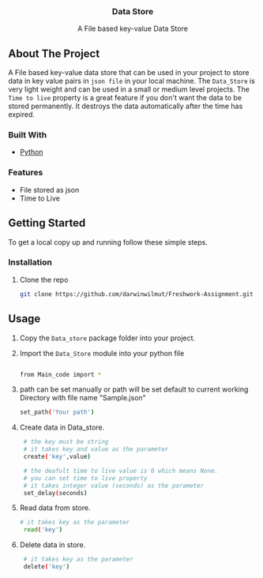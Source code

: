 <!-- PROJECT LOGO -->
<br />
  <h3 align="center">Data Store</h3>
  <p align="center">
    A File based key-value Data Store
    <br />
  </p>
</p>

<!-- ABOUT THE PROJECT -->
## About The Project

A File based key-value data store that can be used in your project to store data in key value pairs in `json file` in your local machine. The `Data_Store` is very light weight and can be used in a small or medium level projects. The `Time to live` property is a great feature if you don't want the data to be stored permanently. It destroys the data automatically after the time has expired. 
### Built With
* [Python](https://www.python.org/)

### Features
* File stored as json 
* Time to Live 


<!-- GETTING STARTED -->
## Getting Started

To get a local copy up and running follow these simple steps.

### Installation

1. Clone the repo
   ```sh
   git clone https://github.com/darwinwilmut/Freshwork-Assignment.git
   ```
<!-- USAGE EXAMPLES -->
## Usage
1. Copy the `Data_store` package folder into your project.

2. Import the `Data_Store` module into your python file
    
    ```sh  

    from Main_code import * 
    ```

3.  path can be set manually or path will be set default to current working Directory with file name "Sample.json"
    ```sh
    set_path('Your path')   
    ``` 

4. Create data in Data_store.
   ```sh 
    # the key must be string
    # it takes key and value as the parameter
    create('key',value)

    # the deafult time to live value is 0 which means None.
    # you can set time to live property
    # it takes integer value (seconds) as the parameter
    set_delay(seconds)
   ```

5. Read data from store.
   ```sh 
   # it takes key as the parameter
    read('key')
   ```
5. Delete data in store.
   ```sh 
    # it takes key as the parameter 
    delete('key')
   ```

   

